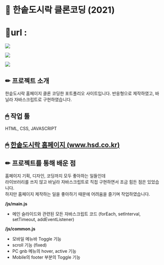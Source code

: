 # 📌 한솥도시락 클론코딩 (2021)

# 📎url : 

![](https://images.velog.io/images/hyerimiya/post/a0413948-6af3-4568-af36-ed9d00e3467b/pc.png)

![](https://images.velog.io/images/hyerimiya/post/ea062fe1-8db5-4dd2-bb1a-456282eb81b7/tablet.png)

![](https://images.velog.io/images/hyerimiya/post/5865746f-5723-4ca9-a03e-ae1c228a3acb/mobile.png)


## ✏ 프로젝트 소개
한솥도시락 홈페이지 클론 코딩한 포트폴리오 사이트입니다.
반응형으로 제작하였고, 바닐라 자바스크립트로 구현하였습니다.  

## 🖱 작업 툴
HTML, CSS, JAVASCRIPT

## 🖱 [한솥도시락 홈페이지 (www.hsd.co.kr)](https://www.hsd.co.kr/)

## ✏ 프로젝트를 통해 배운 점
홈페이지 기획, 디자인, 코딩까지 모두 좋아하는 일들인데  
라이브러리를 쓰지 않고 바닐라 자바스크립트로 직접 구현하면서 조금 힘든 점은 있었습니다.  
하지만 홈페이지 제작하는 일을 좋아하기 때문에 어려움을 즐기며 작업하였습니다.  

**/js/main.js**
- 메인 슬라이드와 관련된 모든 자바스크립트 코드
(forEach, setInterval, setTimeout, addEventListener)  


**/js/common.js**
- 모바일 메뉴바 Toggle 기능
- scroll 기능 (fixed)
- PC gnb 메뉴의 hover, active 기능
- Mobile의 footer 부분의 Toggle 기능


